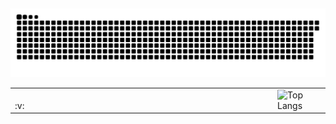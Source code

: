 ##
<picture>
  <source media="(prefers-color-scheme: dark)" srcset="https://raw.githubusercontent.com/gyxuan31/gyxuan31/output/github-contribution-grid-snake-dark.svg">
  <source media="(prefers-color-scheme: light)" srcset="https://raw.githubusercontent.com/gyxuan31/gyxuan31/output/github-contribution-grid-snake.svg">
  <img alt="github contribution grid snake animation" src="https://raw.githubusercontent.com/gyxuan31/gyxuan31/output/github-contribution-grid-snake.svg">
</picture>

<table width="100%" border="0" cellpadding="0" cellspacing="0">
  <tr>
    <td style="border: none; vertical-align: top; width: 50%;">
      <span>&nbsp;&nbsp;&nbsp;&nbsp;&nbsp;&nbsp;&nbsp;&nbsp;&nbsp;&nbsp;&nbsp;&nbsp;&nbsp;&nbsp;&nbsp;&nbsp;&nbsp;&nbsp;&nbsp;&nbsp;&nbsp;&nbsp;&nbsp;&nbsp;&nbsp;&nbsp;&nbsp;&nbsp;&nbsp;&nbsp;&nbsp;&nbsp;&nbsp;&nbsp;&nbsp;&nbsp;&nbsp;&nbsp;&nbsp;&nbsp;&nbsp;&nbsp;&nbsp;&nbsp;&nbsp;&nbsp;&nbsp;&nbsp;&nbsp;&nbsp;&nbsp;&nbsp;&nbsp;&nbsp;&nbsp;&nbsp;&nbsp;&nbsp;&nbsp;&nbsp;&nbsp;&nbsp;&nbsp;&nbsp;&nbsp;&nbsp;&nbsp;&nbsp;&nbsp;&nbsp;&nbsp;&nbsp;&nbsp;&nbsp;&nbsp;&nbsp;&nbsp;&nbsp;&nbsp;&nbsp;&nbsp;&nbsp;&nbsp;&nbsp;&nbsp;&nbsp;&nbsp;&nbsp;&nbsp;&nbsp;&nbsp;&nbsp;&nbsp;&nbsp;&nbsp;&nbsp;&nbsp;&nbsp;&nbsp;&nbsp;&nbsp;&nbsp;&nbsp;&nbsp;&nbsp;&nbsp;&nbsp;&nbsp;</span>
      :v:
    </td>
    <td style="border: none; vertical-align: top; width: 50%;">
      <img
        src="https://github-readme-stats.vercel.app/api/top-langs/?username=gyxuan31&hide=mathematica&theme=omni&layout=compact"
        alt="Top Langs"
      />
    </td>
  </tr>
</table>


<!--
**gyxuan31/gyxuan31** is a ✨ _special_ ✨ repository because its `README.md` (this file) appears on your GitHub profile.

Here are some ideas to get you started:

- 🔭 I’m currently working on ...
- 🌱 I’m currently learning ...
- 👯 I’m looking to collaborate on ...
- 🤔 I’m looking for help with ...
- 💬 Ask me about ...
- 📫 How to reach me: ...
- 😄 Pronouns: ...
- ⚡ Fun fact: ...
-->
